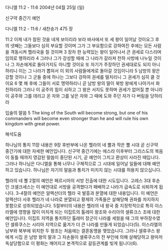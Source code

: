 다니엘 11:2 - 11:6 
2004년 04월 25일 (일)

신구약 중간기 예언



다니엘 11:2 - 11:6 / 새찬송가 475 장


11:2 이제 내가 참된 것을 네게 보이리라 보라 바사에서 또 세 왕이 일어날 것이요그 후의 넷째는 그들보다 심히 부요할 것이며 그가 그 부요함으로 강하여진 후에는 모든 사람을 격동시켜 헬라국을 칠 것이며 3 장차 한 능력있는 왕이 일어나서 큰 권세로 다스리며 임의로 행하리라  4 그러나 그가 강성할 때에 그 나라가 갈라져 천하 사방에 나누일 것이나 그 자손에게로 돌아가지도 아니할 것이요 또 자기가 주장하던 권세대로도 되지 아니하리니 이는 그 나라가 뽑혀서 이 외의 사람들에게로 돌아갈 것임이니라  5 남방의 왕은 강할 것이나 그 군들 중에 하나는 그보다 강하여 권세를 떨치리니 그 권세가 심히 클 것이요  6 몇 해 후에 그들이 서로 맹약하리니 곧 남방 왕의 딸이 북방 왕에게 나아가서 화친하리라 그러나 이 공주의 힘이 쇠하고 그 왕은 서지도 못하며 권세가 없어질 뿐 아니라 이 공주와 그를 데리고 온 자와 그를 낳은 자와 그 때에 도와 주던 자가 다 버림을 당하리라

입술의 말씀
5 The king of the South will become strong, but one of his commanders will become even stronger than he and will rule his own kingdom with great power.

해석도움





하나님의 통치
11장 내용은 9장 후반부에 나온 헬라의 네 뿔과 작은 뿔 시대 곧 신구약 중간기에 대한 자세한 예언입니다.  신구약 중간기에는 에스라 이후부터 그리스도의 복음이 동틀 때까지 영감된 말씀이 중단된 시기, 곧 예언이 그치고 환상이 사라진 때입니다.  그러나 하나님은 다니엘을 통해 너무나 구체적으로 그 시대에 일어날 일들에 대해 예언하고 있습니다.  하나님은 자기의 말씀과 통치가 미치지 않는 시대를 허용치 않으십니다.

헬라의 네 뿔
2절의 예언은 페르시아의 서방 진출에 대한 시도입니다.  고레스 3대 후손인 크셀크세스는 이 예언대로 서방을 공격했다가 패배하고 나라가 급속도로 쇠퇴하게 됩니다.  3-4절의 예언은 알렉산더의 헬라 국 발흥과 분열에 대한 내용입니다.  이 예언은 알렉산더 사후 헬라가 네 나라로 분열되고 황제의 가족들은 살해당해 권좌를 차지하지 못함으로 성취되었습니다.  5절부터의 내용은 헬라의 네 왕국 중 지정학적으로 특히 이스라엘에 영향을 많이 미치게 되는 이집트의 톨레미 왕조와 수리아의 셀류크스 조에 대한 예언입니다.  이집트 지역을 통치하던 톨레미 장군이 나라를 세웠을 때 그의 부하장수였던 셀류쿠스는 시리아 지역으로 옮겨가 더 큰 나라를 만들게 되었습니다(5).  이스라엘의 남부와 북부에 위치한 두 왕조는 처음에는 결혼동맹을 맺었습니다.  그러나 셀류쿠스 왕에게 시집 온 남방 왕의 딸과 그 자손들이 셀류쿠스의 전 부인에 의해 살해당하고 왕마저 독살당함으로 이 평화는 깨어지고 본격적으로 갈등관계를 빚게 됩니다(6).